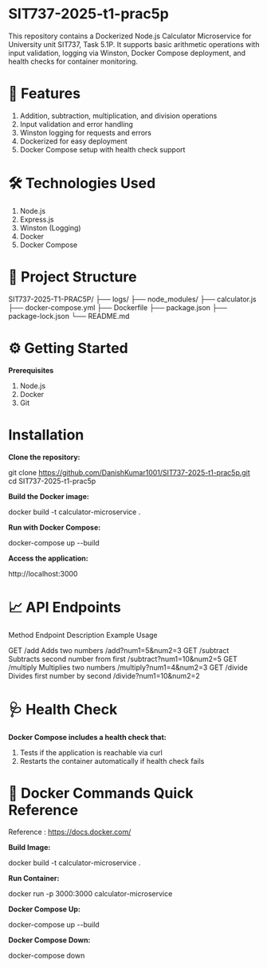 # SIT737-2025-t1-prac5p
This repository contains a Dockerized Node.js Calculator Microservice for University unit SIT737, Task 5.1P. It supports basic arithmetic operations with input validation, logging via Winston, Docker Compose deployment, and health checks for container monitoring.

# 🚀 Features

1. Addition, subtraction, multiplication, and division operations
2. Input validation and error handling
3. Winston logging for requests and errors
4. Dockerized for easy deployment
5. Docker Compose setup with health check support

# 🛠️ Technologies Used

1. Node.js
2. Express.js
3. Winston (Logging)
4. Docker
5. Docker Compose

# 📂 Project Structure

SIT737-2025-T1-PRAC5P/
├── logs/
├── node_modules/
├── calculator.js
├── docker-compose.yml
├── Dockerfile
├── package.json
├── package-lock.json
└── README.md

# ⚙️ Getting Started

**Prerequisites**

1. Node.js
2. Docker
3. Git

# Installation

**Clone the repository:**

git clone https://github.com/DanishKumar1001/SIT737-2025-t1-prac5p.git
cd SIT737-2025-t1-prac5p

**Build the Docker image:**

docker build -t calculator-microservice .

**Run with Docker Compose:**

docker-compose up --build

**Access the application:**

http://localhost:3000

# 📈 API Endpoints

Method	     Endpoint	     Description	                          Example Usage

GET	          /add	        Adds two numbers	                    /add?num1=5&num2=3
GET	          /subtract     Subtracts second number from first  	/subtract?num1=10&num2=5
GET	          /multiply	    Multiplies two numbers          	    /multiply?num1=4&num2=3
GET	          /divide	    Divides first number by second	        /divide?num1=10&num2=2

# 🩺 Health Check

**Docker Compose includes a health check that:**

1. Tests if the application is reachable via curl
2. Restarts the container automatically if health check fails

# 🐳 Docker Commands Quick Reference

Reference : https://docs.docker.com/

**Build Image:**

docker build -t calculator-microservice .

**Run Container:**

docker run -p 3000:3000 calculator-microservice

**Docker Compose Up:**

docker-compose up --build

**Docker Compose Down:**

docker-compose down
